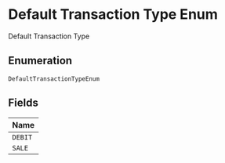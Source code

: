 
# Default Transaction Type Enum

Default Transaction Type

## Enumeration

`DefaultTransactionTypeEnum`

## Fields

| Name |
|  --- |
| `DEBIT` |
| `SALE` |

